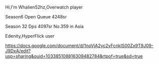 Hi,I'm Whalien52hz,Overwatch player

Season6 Open Queue 4248sr

Season 32 Dps 4097sr  No.359 in Asia

Edenity,HyperFlick user

https://docs.google.com/document/d/1noVjA2yc2vFcnkIS00Zx9T9J09-J9DxA/edit?usp=sharing&ouid=103385108816309482784&rtpof=true&sd=true

